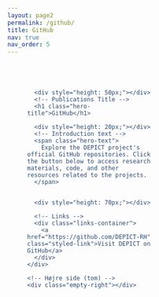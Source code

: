 ```yaml
---
layout: page2
permalink: /github/
title: GitHub
nav: true
nav_order: 5
---
```



<!-- Hero Section with Background Image -->
<div class="hero-section">
  <div class="hero-overlay">
    <!-- Venstre side -->
    <div class="content-container">
      

      <div style="height: 50px;"></div>
      <!-- Publications Title -->
      <h1 class="hero-title">GitHub</h1>
      
      <div style="height: 20px;"></div>
      <!-- Introduction text -->
      <span class="hero-text">
        Explore the DEPICT project's official GitHub repositories. Click the button below to access research materials, code, and other resources related to the projects.
      </span>


      <div style="height: 70px;"></div>

      <!-- Links -->
      <div class="links-container">
        <a href="https://github.com/DEPICT-RH" class="styled-link">Visit DEPICT on GitHub</a>
      </div>
    </div>

    <!-- Højre side (tom) -->
    <div class="empty-right"></div>
  </div>
</div>


<style>
  /* Hero Section */
  .hero-section {
    position: relative;
    width: 100%;
    height: 100vh; /* Fylder hele skærmen */
    overflow: hidden; /* Sørger for at billedet ikke overskrider containeren */
    margin: 0; /* Fjern margin på body for at fjerne side margin */
    background-image: url('/assets/img/Background_GitHub5.png'); /* Sætter baggrundsbilledet */
    background-size: cover; /* Sørger for at billedet fylder hele skærmen */
    background-position: center; /* Centrerer billedet */
  }

  .hero-overlay {
    display: flex; /* Gør det muligt at opdele i to sektioner */
    flex-direction: row; /* Vandret opdeling */
    height: 100%;
    color:rgb(42, 74, 114); /* Tekstfarve hvid */
  }

  /* Venstre side */
  .content-container {
    flex: 1; /* Fylder venstre halvdel */
    padding: 40px; /* Indholdsmargin */
    display: flex;
    flex-direction: column;
    justify-content: flex-start; /* Juster indholdet til toppen */
    max-width: 50%; /* Maksimal bredde for at holde det i venstre side */
  }

  /* Højre side */
  .empty-right {
    flex: 1; /* Fylder højre halvdel */
  }

  /* Justering af tekst og links */
  .hero-title {
    font-size: 2em;
    margin: 0 0 10px;
    text-align: left;
    font-weight: bold; /* Gør overskriften fed */
    color: rgb(42, 74, 114); /* Sørger for at overskriften er hvid */
  }

  .hero-text {
    font-size: 1.5em;
    margin-bottom: 20px;
    text-align: left;
    color: rgb(42, 74, 114); /* Sørger for at teksten er hvid */
  }

  .links-container {
    margin-top: 20px;
    text-align: center; /* Sørger for centrering */
    width: 100%; /* Fylder bredden */
    max-width: 700px; /* Gør containeren lidt bredere */
}


  .styled-link {
    display: inline-block;
    padding: 15px 30px;
    font-size: 1.2em; /* Forstør skriftstørrelsen */
    background-color: rgb(42, 74, 114);
    color:rgb(210, 214, 220);
    text-decoration: none;
    border-radius: 5px;
    transition: background-color 0.3s ease;
  }

  .styled-link:hover {
    background-color:rgb(19, 33, 49);
    text-decoration: none; /* Bevar ingen streg under link */
    color: white;
  }
</style>
